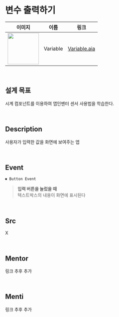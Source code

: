 # 변수 출력하기

|    이미지                                                                                                                           |     이름     |  링크                 |
| :---------------------------------------------------------------------------------------------------------------------------: | :------: | :---------------: |
| <img src="https://user-images.githubusercontent.com/79021544/220135921-ff58a10b-e621-4d6a-9906-3598e07d9268.png" width="100"> | Variable | [Variable.aia](#) |
<br>

## 설계 목표
시계 컴포넌트를 이용하여 앱인벤터 센서 사용법을 학습한다.

<br>

## Description

사용자가 입력한 값을 화면에 보여주는 앱

<br>

## Event

```
⏹ Button Event
```

> **입력 버튼을 눌렀을 때** \
>텍스트박스의 내용이 화면에 표시된다

<br>

## Src

X

<br>

## Mentor

링크 추후 추가

<br>

## Menti

링크 추후 추가
